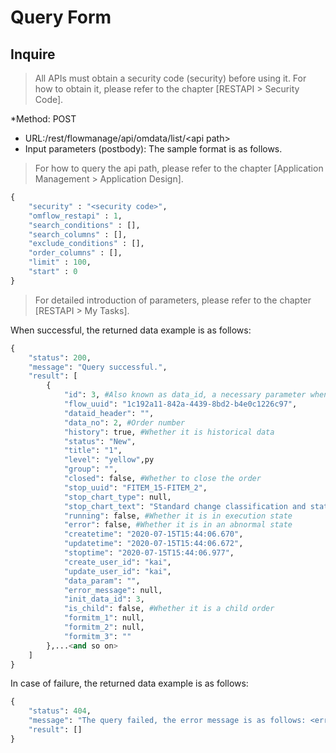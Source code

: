# Query Form

## Inquire

> All APIs must obtain a security code (security) before using it. For how to obtain it, please refer to the chapter \[RESTAPI > Security Code].

\*Method: POST

* URL:/rest/flowmanage/api/omdata/list/\<api path>
* Input parameters (postbody): The sample format is as follows.

> For how to query the api path, please refer to the chapter \[Application Management > Application Design].

```python
{
	"security" : "<security code>",
	"omflow_restapi" : 1,
	"search_conditions" : [],
	"search_columns" : [],
	"exclude_conditions" : [],
	"order_columns" : [],
	"limit" : 100,
	"start" : 0
}
```

> For detailed introduction of parameters, please refer to the chapter \[RESTAPI > My Tasks].

When successful, the returned data example is as follows:

```python
{
    "status": 200,
    "message": "Query successful.",
    "result": [
        {
            "id": 3, #Also known as data_id, a necessary parameter when pushing an order
            "flow_uuid": "1c192a11-842a-4439-8bd2-b4e0c1226c97",
            "dataid_header": "",
            "data_no": 2, #Order number
            "history": true, #Whether it is historical data
            "status": "New",
            "title": "1",
            "level": "yellow",py
            "group": "",
            "closed": false, #Whether to close the order
            "stop_uuid": "FITEM_15-FITEM_2",
            "stop_chart_type": null,
            "stop_chart_text": "Standard change classification and status",
            "running": false, #Whether it is in execution state
            "error": false, #Whether it is in an abnormal state
            "createtime": "2020-07-15T15:44:06.670",
            "updatetime": "2020-07-15T15:44:06.672",
            "stoptime": "2020-07-15T15:44:06.977",
            "create_user_id": "kai",
            "update_user_id": "kai",
            "data_param": "",
            "error_message": null,
            "init_data_id": 3,
            "is_child": false, #Whether it is a child order
            "formitm_1": null,
            "formitm_2": null,
            "formitm_3": ""
        },...<and so on>
    ]
}
```

In case of failure, the returned data example is as follows:

```python
{
    "status": 404,
    "message": "The query failed, the error message is as follows: <error message>",
    "result": []
}
```
